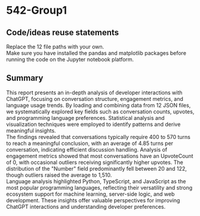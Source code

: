 # 542-Group1

## Code/ideas reuse statements
Replace the 12 file paths with your own.  
Make sure you have installed the pandas and matplotlib packages before running the code on the Jupyter notebook platform.
## Summary
This report presents an in-depth analysis of developer interactions with ChatGPT, focusing on conversation structure, engagement metrics, and language usage trends. By loading and combining data from 12 JSON files, we systematically explored key fields such as conversation counts, upvotes, and programming language preferences. Statistical analysis and visualization techniques were employed to identify patterns and derive meaningful insights.  
The findings revealed that conversations typically require 400 to 570 turns to reach a meaningful conclusion, with an average of 4.85 turns per conversation, indicating efficient discussion handling. Analysis of engagement metrics showed that most conversations have an UpvoteCount of 0, with occasional outliers receiving significantly higher upvotes. The distribution of the "Number" field predominantly fell between 20 and 122, though outliers raised the average to 1,510.  
Language analysis highlighted Python, TypeScript, and JavaScript as the most popular programming languages, reflecting their versatility and strong ecosystem support for machine learning, server-side logic, and web development. These insights offer valuable perspectives for improving ChatGPT interactions and understanding developer preferences.